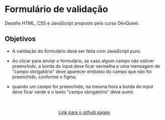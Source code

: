 # Formulário de validação

Desafio HTML, CSS e JavaScript proposto pelo curso DevQuest.

 Objetivos 
 -
 - A validação do formulário deve ser feita com JavaScript puro.
- Ao clicar para enviar o formulário, se caso algum campo não estiver preenchido, a borda do input deve ficar vermelha e uma mensagem de "campo obrigatório" deve aparecer embaixo do campo que não foi preenchido, conforme o figma.

- quando um campo for preenchido, na mesma hora a borda do input deve ficar verde e o texto "campo obrigatório" deve sumir.


<br/>
<br/>
<div align="center">
    <a href ="https://ph-bicalho.github.io/formulario-validacao/">Link para o github pages</a>
</div>